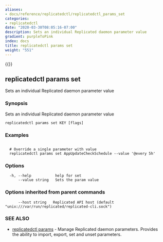 ```yaml
---
aliases:
- docs/reference/replicatedctl/replicatedctl_params_set
categories:
- replicatedctl
date: "2020-03-30T08:05:16-07:00"
description: Sets an individual Replicated daemon parameter value
gradient: purpleToPink
index: docs
title: replicatedctl params set
weight: "551"
---
```


{{<legacynotice>}}

## replicatedctl params set

Sets an individual Replicated daemon parameter value

### Synopsis

Sets an individual Replicated daemon parameter value

```
replicatedctl params set KEY [flags]
```

### Examples

```

  # Override a single parameter with value
  replicatedctl params set AppUpdateCheckSchedule --value '@every 5h'
```

### Options

```
  -h, --help           help for set
      --value string   Sets the param value
```

### Options inherited from parent commands

```
      --host string   Replicated API host (default "unix:///var/run/replicated/replicated-cli.sock")
```

### SEE ALSO

* [replicatedctl params](/api/replicatedctl/replicatedctl_params/)	 - Manage Replicated daemon parameters. Provides the ability to import, export, set and unset parameters.


